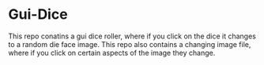 # Gui-Dice
This repo conatins a gui dice roller, where if you click on the dice it changes to a random die face image. 
This repo also contains a changing image file, where if you click on certain aspects of the image they change.
